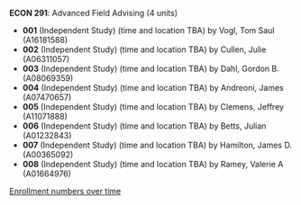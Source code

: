 **ECON 291**: Advanced Field Advising (4 units)

- **001** (Independent Study) (time and location TBA) by Vogl, Tom Saul (A16181588)
- **002** (Independent Study) (time and location TBA) by Cullen, Julie (A06311057)
- **003** (Independent Study) (time and location TBA) by Dahl, Gordon B. (A08069359)
- **004** (Independent Study) (time and location TBA) by Andreoni, James (A07470657)
- **005** (Independent Study) (time and location TBA) by Clemens, Jeffrey (A11071888)
- **006** (Independent Study) (time and location TBA) by Betts, Julian (A01232843)
- **007** (Independent Study) (time and location TBA) by Hamilton, James D. (A00365092)
- **008** (Independent Study) (time and location TBA) by Ramey, Valerie A (A01664976)

[Enrollment numbers over time](./ECON291.tsv)
